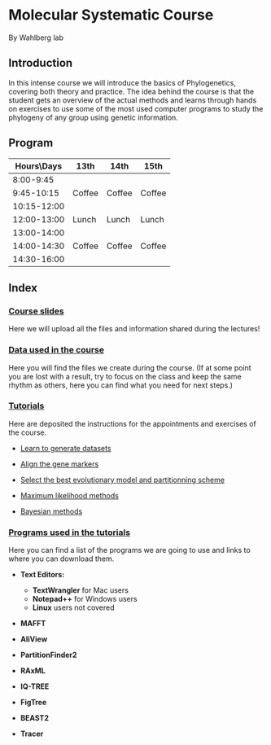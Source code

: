 # **Molecular Systematic Course**

By Wahlberg lab

## **Introduction**

In this intense course we will introduce the basics of Phylogenetics, covering both theory and practice. The idea behind the course is that the student gets an overview of the actual methods and learns through hands on exercises to use some of the most used computer programs to study the phylogeny of any group using genetic information.

## **Program**

| Hours\Days | 13th | 14th | 15th |
| ---------- | ---- | ---- | ---- |
| 8:00-9:45 |  |  |  |
| 9:45-10:15 | Coffee | Coffee | Coffee |
| 10:15-12:00 |  |  |  |
| 12:00-13:00 | Lunch | Lunch | Lunch |
| 13:00-14:00 |  |  |  |
| 14:00-14:30 | Coffee | Coffee | Coffee |
| 14:30-16:00 |  |  |  |




## **Index**

### [Course slides](../../tree/master/Lectures)

Here we will upload all the files and information shared during the lectures!


### [Data used in the course](../../tree/master/Data/)

Here you will find the files we create during the course. (If at some point you are lost with a result, try to focus on the class and keep the same rhythm as others, here you can find what you need for next steps.)


### [Tutorials](../../tree/master/Tutorials/)

Here are deposited the instructions for the appointments and exercises of the course.


 * [Learn to generate datasets](../../tree/master/Tutorials/1.DatasetManipulation/)
	
 * [Align the gene markers](../../tree/master/Tutorials/2.Alignments/)
 
 * [Select the best evolutionary model and partitionning scheme](../../tree/master/Tutorials/3.ModelSelection/)
 
 * [Maximum likelihood methods](../../tree/master/Tutorials/4.MaximumLikelihood/)
 
 * [Bayesian methods](../../tree/master/Tutorials/5.BayesianInference/)
 
 

### [Programs used in the tutorials](../../tree/master/Software/)

Here you can find a list of the programs we are going to use and links to where you can download them.
 
 * **Text Editors:**
   	- **TextWrangler** for Mac users
   	- **Notepad++** for Windows users
   	- **Linux** users not covered

 * **MAFFT**

 * **AliView**

 * **PartitionFinder2**

 * **RAxML**

 * **IQ-TREE**
	
 * **FigTree**

 * **BEAST2**

 * **Tracer**

